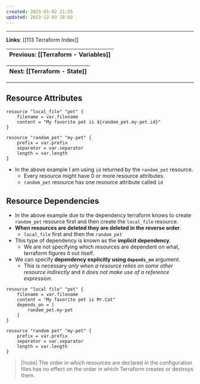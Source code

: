 ```yaml
---
created: 2023-01-02 21:55
updated: 2023-12-03 18:02
---
```

---
**Links**: [[113 Terraform Index]]

| Previous: [[Terraform - Variables]] |
|-|

| Next: [[Terraform - State]] |
|-|

---
## Resource Attributes
```hcl title:"example of using resource attributes" fold
resource "local_file" "pet" {
	filename = var.filename
	content = "My favorite pet is ${random_pet.my-pet.id}"
}

resource "random_pet" "my-pet" {
	prefix = var.prefix
	separator = var.separator
	length = var.length
}
```

- In the above example I am using `id` returned by the `random_pet` resource.
	- Every resource might have 0 or more resource attributes.
	- `random_pet` resource has one resource attribute called `id`

## Resource Dependencies
- In the above example due to the dependency terraform knows to create `random_pet` resource first and then create the `local_file` resource. 
- **When resources are deleted they are deleted in the reverse order**. 
	- `local_file` first and then the `random_pet`
- This type of dependency is known as the **implicit dependency**. 
	- We are not specifying which resources are dependent on what, terraform figures it out itself.
 - We can specify **dependency explicitly using `depends_on`** argument.
	 - This is necessary *only when a resource relies on some other resource indirectly* and it *does not make use of a reference expression*.

```hcl title:"example of explicit resource dependency" fold
resource "local file" "pet" {
	filename = var.filename
	content = "My favorite pet is Mr.Cat"
	depends_on = [
		random_pet.my-pet
	]
}

resource "random pet" "my-pet" {
	prefix = var.prefix
	separator = var.separator
	length = var.length
}
```

> [!note] The order in which resources are declared in the configuration files has no effect on the order in which Terraform creates or destroys them.